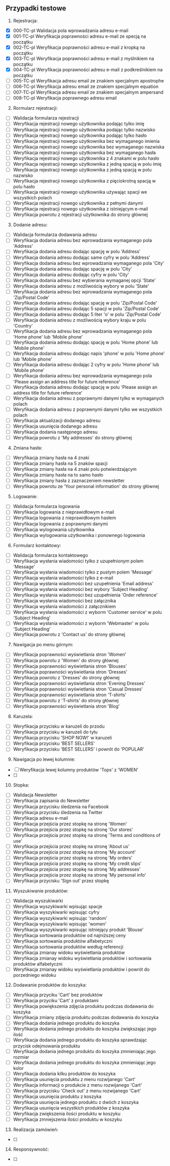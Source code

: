 ## Przypadki testowe

1. Rejestracja:

- [x] 000-TC-pl Walidacja pola wprowadzania adresu e-mail
- [x] 001-TC-pl Weryfikacja poprawności adresu e-mail ze specją na początku
- [x] 002-TC-pl Weryfikacja poprawności adresu e-mail z kropką na początku
- [x] 003-TC-pl Weryfikacja poprawności adresu e-mail z myślnikiem na początku
- [x] 004-TC-pl Weryfikacja poprawności adresu e-mail z podkreślnikiem na początku
- [ ] 005-TC-pl Weryfikacja adresu email ze znakiem specjalnym apostrophe
- [ ] 006-TC-pl Weryfikacja adresu email ze znakiem specjalnym equation
- [ ] 007-TC-pl Weryfikacja adresu email ze znakiem specjalnym ampersand
- [ ] 008-TC-pl Weryfikacja poprawnego adresu email

2. Rormularz rejestracji:

- [ ] Walidacja formularza rejestracji
- [ ] Weryfikacja rejestracji nowego użytkownika podając tylko imię
- [ ] Weryfikacja rejestracji nowego użytkownika podając tylko nazwisko
- [ ] Weryfikacja rejestracji nowego użytkownika podając tylko hasło
- [ ] Weryfikacja rejestracji nowego użytkownika bez wymaganego imienia
- [ ] Weryfikacja rejestracji nowego użytkownika bez wymaganego nazwiska
- [ ] Weryfikacja rejestracji nowego użytkownika bez wymaganego hasła
- [ ] Weryfikacja rejestracji nowego użytkownika z 4 znakami w polu hasło
- [ ] Weryfikacja rejestracji nowego użytkownika z jedną spacją w polu imię
- [ ] Weryfikacja rejestracji nowego użytkownika z jedną spacją w polu nazwisko
- [ ] Weryfikacja rejestracji nowego użytkownika z pięciokrotną spacją w polu hasło
- [ ] Weryfikacja rejestracji nowego użytkownika używając spacji we wszystkich polach
- [ ] Weryfikacja rejestracji nowego użytkownika z pełnymi danymi
- [ ] Weryfikacja rejestracji nowego użytkownika z istniejącym e-mail
- [ ] Weryfikacja powrotu z rejestracji użytkownika do strony głównej

3. Dodanie adresu:

- [ ] Walidacja formularza dodawania adresu
- [ ] Weryfikacja dodania adresu bez wprowadzania wymaganego pola 'Address'
- [ ] Weryfikacja dodania adresu dodając spację w polu 'Address'
- [ ] Weryfikacja dodania adresu dodając same cyfry w polu 'Address'
- [ ] Weryfikacja dodania adresu bez wprowadzania wymaganego pola 'City'
- [ ] Weryfikacja dodania adresu dodając spację w polu 'City'
- [ ] Weryfikacja dodania adresu dodając cyfry w polu 'City'
- [ ] Weryfikacja dodania adresu bez wybierania wymaganej opcji 'State'
- [ ] Weryfikacja dodania adresu z możliwością wybory w polu 'State'
- [ ] Weryfikacja dodania adresu bez wprowadzania wymaganego pola 'Zip/Postal Code'
- [ ] Weryfikacja dodania adresu dodając spację w polu 'Zip/Postal Code'
- [ ] Weryfikacja dodania adresu dodając 5 spacji w polu 'Zip/Postal Code'
- [ ] Weryfikacja dodania adresu dodając 5 liter 'o' w polu 'Zip/Postal Code'
- [ ] Weryfikacja dodania adresu z możliwością wybory kraju w polu 'Country'
- [ ] Weryfikacja dodania adresu bez wprowadzania wymaganego pola 'Home phone' lub 'Mobile phone'
- [ ] Weryfikacja dodania adresu dodając spację w polu 'Home phone' lub 'Mobile phone'
- [ ] Weryfikacja dodania adresu dodając napis 'phone' w polu 'Home phone' lub 'Mobile phone'
- [ ] Weryfikacja dodania adresu dodając 2 cyfry w polu 'Home phone' lub 'Mobile phone'
- [ ] Weryfikacja dodania adresu bez wprowadzania wymaganego pola 'Please assign an address title for future reference'
- [ ] Weryfikacja dodania adresu dodając spację w polu 'Please assign an address title for future reference'
- [ ] Weryfikacja dodania adresu z poprawnymi danymi tylko w wymaganych polach
- [ ] Weryfikacja dodania adresu z poprawnymi danymi tylko we wszystkich polach
- [ ] Weryfikacja aktualizacji dodanego adresu
- [ ] Weryfikacja usunięcia dodanego adresu
- [ ] Weryfikacja dodania następnego adresu
- [ ] Weryfikacja powrotu z 'My addresses' do strony głównej

4. Zmiana hasła:

- [ ] Weryfikacja zmiany hasła na 4 znaki
- [ ] Weryfikacja zmiany hasła na 5 znaków spacji
- [ ] Weryfikacja zmiany hasła na 4 znaki polu potwierdzającym
- [ ] Weryfikacja zmiany hasła na to samo hasło
- [ ] Weryfikacja zmiany hasła z zaznaczeniem newsletter
- [ ] Weryfikacja powrotu ze 'Your personal information' do strony głównej

5. Logowanie:

- [ ] Walidacja formularza logowania
- [ ] Weryfikacja logowania z nieprawidłowym e-mail
- [ ] Weryfikacja logowania z nieprawidłowym hasłem
- [ ] Weryfikacja logowania z poprawnymi danymi
- [ ] Weryfikacja wylogowania użytkownika
- [ ] Weryfikacja wylogowania użytkownika i ponownego logowania

6. Formularz kontaktowy:

- [ ] Walidacja formularza kontaktowego
- [ ] Weryfikacja wysłania wiadomości tylko z uzupełnionym polem 'Message'
- [ ] Weryfikacja wysłania wiadomości tylko z pustym polem 'Message'
- [ ] Weryfikacja wysłania wiadomości tylko z e-mail
- [ ] Weryfikacja wysłania wiadomości bez uzupełnienia 'Email address'
- [ ] Weryfikacja wysłania wiadomości bez wybory 'Subject Heading'
- [ ] Weryfikacja wysłania wiadomości bez uzupełnienia 'Order reference'
- [ ] Weryfikacja wysłania wiadomości bez załącznika
- [ ] Weryfikacja wysłania wiadomości z załącznikiem
- [ ] Weryfikacja wysłania wiadomości z wyborm 'Customer service' w polu 'Subject Heading'
- [ ] Weryfikacja wysłania wiadomości z wyborm 'Webmaster' w polu 'Subject Heading'
- [ ] Weryfikacja powrotu z 'Contact us' do strony głównej

7. Nawigacja po menu górnym:

- [ ] Weryfikacja poprawności wyświetlania stron 'Women'
- [ ] Weryfikacja powrotu z 'Women' do strony głównej
- [ ] Weryfikacja poprawności wyświetlania stron 'Blouses'
- [ ] Weryfikacja poprawności wyświetlania stron 'Dresses'
- [ ] Weryfikacja powrotu z 'Dresses' do strony głównej
- [ ] Weryfikacja poprawności wyświetlania stron 'Evening Dresses'
- [ ] Weryfikacja poprawności wyświetlania stron 'Casual Dresses'
- [ ] Weryfikacja poprawności wyświetlania stron 'T-shirts'
- [ ] Weryfikacja powrotu z 'T-shirts' do strony głównej
- [ ] Weryfikacja poprawności wyświetlania stron 'Blog'

8. Karuzela:

- [ ] Weryfikacja przycisku w karuzeli do przodu
- [ ] Weryfikacja przycisku w karuzeli do tyłu
- [ ] Weryfikacja przycisku 'SHOP NOW!' w karuzeli
- [ ] Weryfikacja przycisku 'BEST SELLERS'
- [ ] Weryfikacja przycisku 'BEST SELLERS' i powrót do 'POPULAR'

9. Nawigacja po lewej kolumnie:

- [ ] Weryfikacja lewej kolumny produktów 'Tops' z 'WOMEN'
- [ ] 

10. Stopka:

- [ ] Walidacja Newsletter
- [ ] Weryfikacja zapisania do Newsletter
- [ ] Weryfikacja przycisku śledzenia na Facebook
- [ ] Weryfikacja przycisku śledzenia na Twitter
- [ ] Weryfikacja adresu e-mail
- [ ] Weryfikacja przejścia przez stopkę na stronę 'Women'
- [ ] Weryfikacja przejścia przez stopkę na stronę 'Our stores'
- [ ] Weryfikacja przejścia przez stopkę na stronę 'Terms and conditions of use'
- [ ] Weryfikacja przejścia przez stopkę na stronę 'About us'
- [ ] Weryfikacja przejścia przez stopkę na stronę 'My account'
- [ ] Weryfikacja przejścia przez stopkę na stronę 'My orders'
- [ ] Weryfikacja przejścia przez stopkę na stronę 'My credit slips'
- [ ] Weryfikacja przejścia przez stopkę na stronę 'My addresses'
- [ ] Weryfikacja przejścia przez stopkę na stronę 'My personal info'
- [ ] Weryfikacja przycisku 'Sign out' przez stopkę

11. Wyszukiwanie produktów:

- [ ] Walidacja wyszukiwarki
- [ ] Weryfikacja wyszykiwarki wpisując spacje
- [ ] Weryfikacja wyszykiwarki wpisując cyfry
- [ ] Weryfikacja wyszykiwarki wpisując 'random'
- [ ] Weryfikacja wyszykiwarki wpisując 'women'
- [ ] Weryfikacja wyszykiwarki wpisując istniejący produkt 'Blouse'
- [ ] Weryfikacja sortowania produktów od najniższej ceny
- [ ] Weryfikacja sortowania produktów alfabetyczni
- [ ] Weryfikacja sortowania produktów według referencji
- [ ] Weryfikacja zmianay widoku wyświetlania produktów
- [ ] Weryfikacja zmianay widoku wyświetlania produktów i sortowania produktów alfabetyczni
- [ ] Weryfikacja zmianay widoku wyświetlania produktów i powrót do porzedniego widoku

12. Dodawanie produktów do koszyka:

- [ ] Weryfikacja przyciku 'Cart' bez produktów
- [ ] Weryfikacja przyciku 'Cart' z produktami
- [ ] Weryfikacja powiększenia zdjęcia produktu podczas dodawania do koszyka
- [ ] Weryfikacja zmiany zdjęcia produktu podczas dodawania do koszyka
- [ ] Weryfikacja dodania jednego produktu do koszyka 
- [ ] Weryfikacja dodania jednego produktu do koszyka zwiększając jego ilość
- [ ] Weryfikacja dodania jednego produktu do koszyka sprawdzając przycisk odejmowania produktu
- [ ] Weryfikacja dodania jednego produktu do koszyka zmnieniając jego rozmiar
- [ ] Weryfikacja dodania jednego produktu do koszyka zmnieniając jego kolor
- [ ] Weryfikacja dodania kilku produktów do koszyka
- [ ] Weryfikacja usunięcia produktu z menu rozwijanego 'Cart'
- [ ] Weryfikacja informacji o produkcie z menu rozwijanego 'Cart'
- [ ] Weryfikacja przycisku 'Check out' z menu rozwijanego 'Cart'
- [ ] Weryfikacja usunięcia produktu z koszyka
- [ ] Weryfikacja usunięcia jednego produktu z dwóch z koszyka
- [ ] Weryfikacja usunięcia wszystkich produktów z koszyka
- [ ] Weryfikacja zwiększenia ilości produktu w koszyku
- [ ] Weryfikacja zmniejszenia ilości produktu w koszyku

13. Realizacja zamówień:

- [ ] 

14. Responsywność:

- [ ] 


<!-- 
http://www.automationpractice.pl/
https://etsydemo.knowband.com/en/
-->
